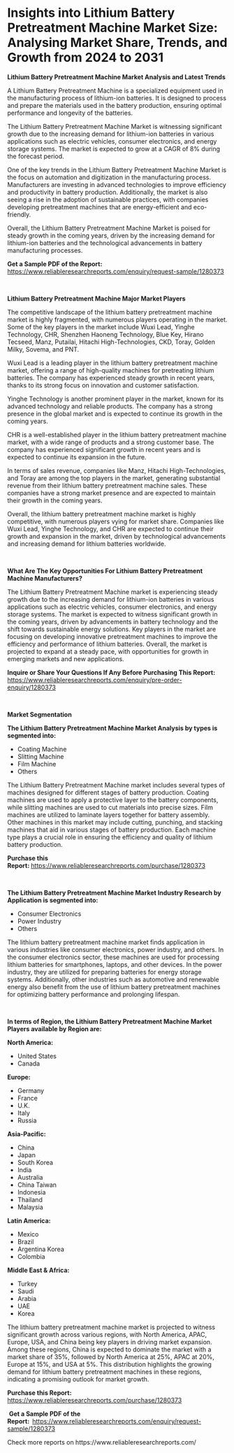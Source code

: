 <p><h1>Insights into Lithium Battery Pretreatment Machine Market Size: Analysing Market Share, Trends, and Growth from 2024 to 2031</h1></p><p><strong>Lithium Battery Pretreatment Machine Market Analysis and Latest Trends</strong></p>
<p><p>A Lithium Battery Pretreatment Machine is a specialized equipment used in the manufacturing process of lithium-ion batteries. It is designed to process and prepare the materials used in the battery production, ensuring optimal performance and longevity of the batteries.</p><p>The Lithium Battery Pretreatment Machine Market is witnessing significant growth due to the increasing demand for lithium-ion batteries in various applications such as electric vehicles, consumer electronics, and energy storage systems. The market is expected to grow at a CAGR of 8% during the forecast period.</p><p>One of the key trends in the Lithium Battery Pretreatment Machine Market is the focus on automation and digitization in the manufacturing process. Manufacturers are investing in advanced technologies to improve efficiency and productivity in battery production. Additionally, the market is also seeing a rise in the adoption of sustainable practices, with companies developing pretreatment machines that are energy-efficient and eco-friendly.</p><p>Overall, the Lithium Battery Pretreatment Machine Market is poised for steady growth in the coming years, driven by the increasing demand for lithium-ion batteries and the technological advancements in battery manufacturing processes.</p></p>
<p><strong>Get a Sample PDF of the Report:&nbsp;</strong> <a href="https://www.reliableresearchreports.com/enquiry/request-sample/1280373">https://www.reliableresearchreports.com/enquiry/request-sample/1280373</a></p>
<p>&nbsp;</p>
<p><strong>Lithium Battery Pretreatment Machine Major Market Players</strong></p>
<p><p>The competitive landscape of the lithium battery pretreatment machine market is highly fragmented, with numerous players operating in the market. Some of the key players in the market include Wuxi Lead, Yinghe Technology, CHR, Shenzhen Haoneng Technology, Blue Key, Hirano Tecseed, Manz, Putailai, Hitachi High-Technologies, CKD, Toray, Golden Milky, Sovema, and PNT.</p><p>Wuxi Lead is a leading player in the lithium battery pretreatment machine market, offering a range of high-quality machines for pretreating lithium batteries. The company has experienced steady growth in recent years, thanks to its strong focus on innovation and customer satisfaction.</p><p>Yinghe Technology is another prominent player in the market, known for its advanced technology and reliable products. The company has a strong presence in the global market and is expected to continue its growth in the coming years.</p><p>CHR is a well-established player in the lithium battery pretreatment machine market, with a wide range of products and a strong customer base. The company has experienced significant growth in recent years and is expected to continue its expansion in the future.</p><p>In terms of sales revenue, companies like Manz, Hitachi High-Technologies, and Toray are among the top players in the market, generating substantial revenue from their lithium battery pretreatment machine sales. These companies have a strong market presence and are expected to maintain their growth in the coming years.</p><p>Overall, the lithium battery pretreatment machine market is highly competitive, with numerous players vying for market share. Companies like Wuxi Lead, Yinghe Technology, and CHR are expected to continue their growth and expansion in the market, driven by technological advancements and increasing demand for lithium batteries worldwide.</p></p>
<p>&nbsp;</p>
<p><strong>What Are The Key Opportunities For Lithium Battery Pretreatment Machine Manufacturers?</strong></p>
<p><p>The Lithium Battery Pretreatment Machine market is experiencing steady growth due to the increasing demand for lithium-ion batteries in various applications such as electric vehicles, consumer electronics, and energy storage systems. The market is expected to witness significant growth in the coming years, driven by advancements in battery technology and the shift towards sustainable energy solutions. Key players in the market are focusing on developing innovative pretreatment machines to improve the efficiency and performance of lithium batteries. Overall, the market is projected to expand at a steady pace, with opportunities for growth in emerging markets and new applications.</p></p>
<p><strong>Inquire or Share Your Questions If Any Before Purchasing This Report:</strong> <a href="https://www.reliableresearchreports.com/enquiry/pre-order-enquiry/1280373">https://www.reliableresearchreports.com/enquiry/pre-order-enquiry/1280373</a></p>
<p>&nbsp;</p>
<p><strong>Market Segmentation</strong></p>
<p><strong>The Lithium Battery Pretreatment Machine Market Analysis by types is segmented into:</strong></p>
<p><ul><li>Coating Machine</li><li>Slitting Machine</li><li>Film Machine</li><li>Others</li></ul></p>
<p><p>The Lithium Battery Pretreatment Machine market includes several types of machines designed for different stages of battery production. Coating machines are used to apply a protective layer to the battery components, while slitting machines are used to cut materials into precise sizes. Film machines are utilized to laminate layers together for battery assembly. Other machines in this market may include cutting, punching, and stacking machines that aid in various stages of battery production. Each machine type plays a crucial role in ensuring the efficiency and quality of lithium battery production.</p></p>
<p><strong>Purchase this Report:&nbsp;</strong><a href="https://www.reliableresearchreports.com/purchase/1280373">https://www.reliableresearchreports.com/purchase/1280373</a></p>
<p>&nbsp;</p>
<p><strong>The Lithium Battery Pretreatment Machine Market Industry Research by Application is segmented into:</strong></p>
<p><ul><li>Consumer Electronics</li><li>Power Industry</li><li>Others</li></ul></p>
<p><p>The lithium battery pretreatment machine market finds application in various industries like consumer electronics, power industry, and others. In the consumer electronics sector, these machines are used for processing lithium batteries for smartphones, laptops, and other devices. In the power industry, they are utilized for preparing batteries for energy storage systems. Additionally, other industries such as automotive and renewable energy also benefit from the use of lithium battery pretreatment machines for optimizing battery performance and prolonging lifespan.</p></p>
<p>&nbsp;</p>
<p><strong>In terms of Region, the Lithium Battery Pretreatment Machine Market Players available by Region are:</strong></p>
<p>
    <p> <strong> North America: </strong>
        <ul>
            <li>United States</li>
            <li>Canada</li>
        </ul>
        </p> 
    <p> <strong> Europe: </strong>
        <ul>
            <li>Germany</li>
            <li>France</li>
            <li>U.K.</li>
            <li>Italy</li>
            <li>Russia</li>
        </ul>
        </p> 
    <p> <strong> Asia-Pacific: </strong>
        <ul>
            <li>China</li>
            <li>Japan</li>
            <li>South Korea</li>
            <li>India</li>
            <li>Australia</li>
            <li>China Taiwan</li>
            <li>Indonesia</li>
            <li>Thailand</li>
            <li>Malaysia</li>
        </ul>
        </p> 
    <p> <strong> Latin America: </strong>
        <ul>
            <li>Mexico</li>
            <li>Brazil</li>
            <li>Argentina Korea</li>
            <li>Colombia</li>
        </ul>
        </p> 
    <p> <strong> Middle East & Africa: </strong>
        <ul>
            <li>Turkey</li>
            <li>Saudi</li>
            <li>Arabia</li>
            <li>UAE</li>
            <li>Korea</li>
        </ul>
    </p>
    </p>
<p><p>The lithium battery pretreatment machine market is projected to witness significant growth across various regions, with North America, APAC, Europe, USA, and China being key players in driving market expansion. Among these regions, China is expected to dominate the market with a market share of 35%, followed by North America at 25%, APAC at 20%, Europe at 15%, and USA at 5%. This distribution highlights the growing demand for lithium battery pretreatment machines in these regions, indicating a promising outlook for market growth.</p></p>
<p><strong>Purchase this Report: </strong><a href="https://www.reliableresearchreports.com/purchase/1280373">https://www.reliableresearchreports.com/purchase/1280373</a></p>
<p>&nbsp;<strong>Get a Sample PDF of the Report:&nbsp;&nbsp;</strong><a href="https://www.reliableresearchreports.com/enquiry/request-sample/1280373">https://www.reliableresearchreports.com/enquiry/request-sample/1280373</a></p>
<p><strong></strong></p>
<p>Check more reports on https://www.reliableresearchreports.com/</p>